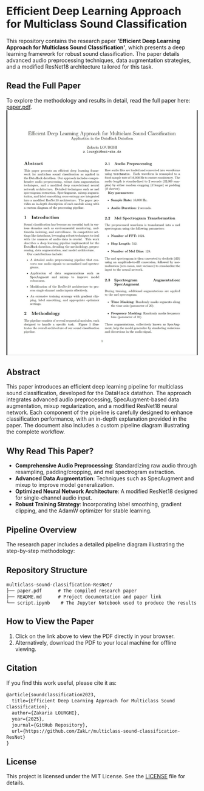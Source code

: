 # Efficient Deep Learning Approach for Multiclass Sound Classification

This repository contains the research paper **'Efficient Deep Learning Approach for Multiclass Sound Classification'**, which presents a deep learning framework for robust sound classification. The paper details advanced audio preprocessing techniques, data augmentation strategies, and a modified ResNet18 architecture tailored for this task.

## Read the Full Paper
To explore the methodology and results in detail, read the full paper here: [paper.pdf](multiclass_sound_classification_paper.pdf).
![h](first_page.jpg)

## Abstract
This paper introduces an efficient deep learning pipeline for multiclass sound classification, developed for the DataHack datathon. The approach integrates advanced audio preprocessing, SpecAugment-based data augmentation, mixup regularization, and a modified ResNet18 neural network. Each component of the pipeline is carefully designed to enhance classification performance, with an in-depth explanation provided in the paper. The document also includes a custom pipeline diagram illustrating the complete workflow.

## Why Read This Paper?
- **Comprehensive Audio Preprocessing**: Standardizing raw audio through resampling, padding/cropping, and mel spectrogram extraction.
- **Advanced Data Augmentation**: Techniques such as SpecAugment and mixup to improve model generalization.
- **Optimized Neural Network Architecture**: A modified ResNet18 designed for single-channel audio input.
- **Robust Training Strategy**: Incorporating label smoothing, gradient clipping, and the AdamW optimizer for stable learning.

## Pipeline Overview
The research paper includes a detailed pipeline diagram illustrating the step-by-step methodology:


## Repository Structure
```
multiclass-sound-classification-ResNet/
├── paper.pdf      # The compiled research paper
├── README.md      # Project documentation and paper link
└── script.ipynb    # The Jupyter Notebook used to produce the results
```

## How to View the Paper
1. Click on the link above to view the PDF directly in your browser.
2. Alternatively, download the PDF to your local machine for offline viewing.

## Citation
If you find this work useful, please cite it as:
```
@article{soundclassification2023,
  title={Efficient Deep Learning Approach for Multiclass Sound Classification},
  author={Zakaria LOURGHI},
  year={2025},
  journal={GitHub Repository},
  url={https://github.com/ZakLr/multiclass-sound-classification-ResNet}
}
```

## License
This project is licensed under the MIT License. See the [LICENSE](LICENSE) file for details.
